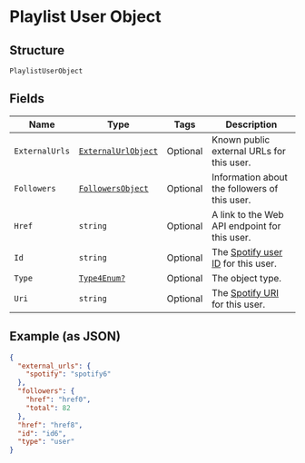 
# Playlist User Object

## Structure

`PlaylistUserObject`

## Fields

| Name | Type | Tags | Description |
|  --- | --- | --- | --- |
| `ExternalUrls` | [`ExternalUrlObject`](../../doc/models/external-url-object.md) | Optional | Known public external URLs for this user. |
| `Followers` | [`FollowersObject`](../../doc/models/followers-object.md) | Optional | Information about the followers of this user. |
| `Href` | `string` | Optional | A link to the Web API endpoint for this user. |
| `Id` | `string` | Optional | The [Spotify user ID](/documentation/web-api/concepts/spotify-uris-ids) for this user. |
| `Type` | [`Type4Enum?`](../../doc/models/type-4-enum.md) | Optional | The object type. |
| `Uri` | `string` | Optional | The [Spotify URI](/documentation/web-api/concepts/spotify-uris-ids) for this user. |

## Example (as JSON)

```json
{
  "external_urls": {
    "spotify": "spotify6"
  },
  "followers": {
    "href": "href0",
    "total": 82
  },
  "href": "href8",
  "id": "id6",
  "type": "user"
}
```

